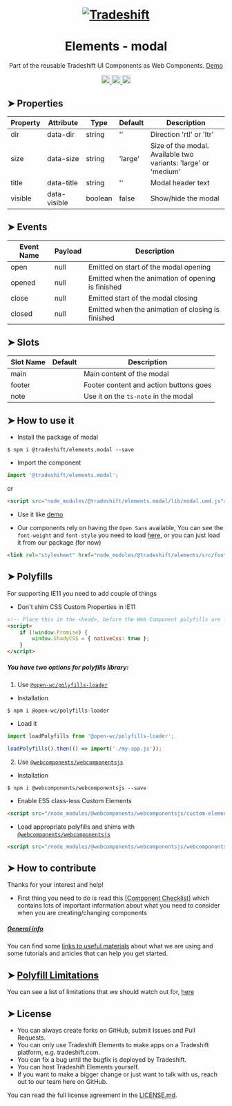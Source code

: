<h1 align="center">
    <a href="https://tradeshift.com/">
      <img alt="Tradeshift" src="https://tradeshift.com/wp-content/themes/Tradeshift/img/brand/logo-black.png"/>
    </a>
</h1>

<h1 align="center">Elements - modal</h1>

<p align="center">
  Part of the reusable Tradeshift UI Components as Web Components.
    <a href="https://tradeshift.github.io/elements/?path=/story/ts-modal--default">
      Demo
    </a>
</p>

<p align="center">
    <a href="https://www.npmjs.com/package/@tradeshift/elements.modal">
      <img alt="NPM Version" src="https://badgen.net/npm/v/@tradeshift/elements.modal" height="20"/>
    </a>
    <a href="https://npmcharts.com/compare/@tradeshift/elements.modal?minimal=true">
		  <img alt="Downloads per month" src="https://badgen.net/npm/dm/@tradeshift/elements.modal" height="20"/>
		</a>
		<a href="https://www.npmjs.com/browse/depended/@tradeshift/elements.modal">
		  <img alt="Dependent packages" src="https://badgen.net/npm/dependents/@tradeshift/elements.modal" height="20"/>
		</a>
</p>

<style>
table {
    width:100%;
}
</style>

## ➤ Properties

| Property | Attribute    | Type    | Default | Description                                                    |
| -------- | ------------ | ------- | ------- | -------------------------------------------------------------- |
| dir      | data-dir     | string  | ''      | Direction 'rtl' or 'ltr'                                       |
| size     | data-size    | string  | 'large' | Size of the modal. Available two variants: 'large' or 'medium' |
| title    | data-title   | string  | ''      | Modal header text                                              |
| visible  | data-visible | boolean | false   | Show/hide the modal                                            |

## ➤ Events

| Event Name | Payload | Description                                       |
| ---------- | ------- | ------------------------------------------------- |
| open       | null    | Emitted on start of the modal opening             |
| opened     | null    | Emitted when the animation of opening is finished |
| close      | null    | Emitted start of the modal closing                |
| closed     | null    | Emitted when the animation of closing is finished |

## ➤ Slots

| Slot Name | Default | Description                            |
| --------- | ------- | -------------------------------------- |
| main      |         | Main content of the modal              |
| footer    |         | Footer content and action buttons goes |
| note      |         | Use it on the `ts-note` in the modal   |

## ➤ How to use it

- Install the package of modal

```shell
$ npm i @tradeshift/elements.modal --save
```

- Import the component

```js
import '@tradeshift/elements.modal';
```

or

```html
<script src="node_modules/@tradeshift/elements.modal/lib/modal.umd.js"></script>
```

- Use it like [demo]("https://tradeshift.github.io/elements/?path=/story/ts-modal--default")

- Our components rely on having the `Open Sans` available, You can see the `font-weight` and `font-style` you need to load [here](https://github.com/Tradeshift/elements/blob/master/packages/core/src/fonts.css), or you can just load it from our package (for now)

```html
<link rel="stylesheet" href="node_modules/@tradeshift/elements/src/fonts.css" />
```

## ➤ Polyfills

For supporting IE11 you need to add couple of things

- Don't shim CSS Custom Properties in IE11

```html
<!-- Place this in the <head>, before the Web Component polyfills are loaded -->
<script>
	if (!window.Promise) {
		window.ShadyCSS = { nativeCss: true };
	}
</script>
```

##### You have two options for polyfills library:

1. Use [`@open-wc/polyfills-loader`](https://github.com/open-wc/open-wc/tree/master/packages/polyfills-loader)

- Installation

```shell
$ npm i @open-wc/polyfills-loader
```

- Load it

```js
import loadPolyfills from '@open-wc/polyfills-loader';

loadPolyfills().then(() => import('./my-app.js'));
```

2. Use [`@webcomponents/webcomponentsjs`](https://github.com/webcomponents/polyfills/tree/master/packages/webcomponentsjs)

- Installation

```hell
$ npm i @webcomponents/webcomponentsjs --save
```

- Enable ES5 class-less Custom Elements

```html
<script src="/node_modules/@webcomponents/webcomponentsjs/custom-elements-es5-adapter.js"></script>
```

- Load appropriate polyfills and shims with [`@webcomponents/webcomponentsjs`](https://github.com/webcomponents/webcomponentsjs)

```html
<script src="/node_modules/@webcomponents/webcomponentsjs/webcomponents-loader.js" defer></script>
```

## ➤ How to contribute

Thanks for your interest and help!

- First thing you need to do is read this [[Component Checklist](https://github.com/Tradeshift/elements/wiki/Component-checklist)] which contains lots of important information about what you need to consider when you are creating/changing components

##### [General info](https://github.com/Tradeshift/elements/wiki/Useful-materials-starter)

You can find some [links to useful materials](https://github.com/Tradeshift/elements/wiki/Useful-materials-starter) about what we are using and some tutorials and articles that can help you get started.

## ➤ [Polyfill Limitations](https://github.com/Tradeshift/elements/wiki/Polyfill-Limitations)

You can see a list of limitations that we should watch out for, [here](https://github.com/Tradeshift/elements/wiki/Polyfill-Limitations)

## ➤ License

- You can always create forks on GitHub, submit Issues and Pull Requests.
- You can only use Tradeshift Elements to make apps on a Tradeshift platform, e.g. tradeshift.com.
- You can fix a bug until the bugfix is deployed by Tradeshift.
- You can host Tradeshift Elements yourself.
- If you want to make a bigger change or just want to talk with us, reach out to our team here on GitHub.

You can read the full license agreement in the [LICENSE.md](https://github.com/Tradeshift/elements/blob/master/LICENSE.md).
